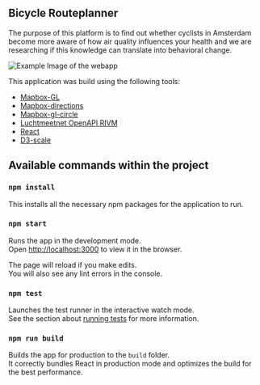 ## Bicycle Routeplanner

The purpose of this platform is to find out whether cyclists in Amsterdam become more aware of how air quality influences your health and we are researching if this knowledge can translate into behavioral change.  

![Example Image of the webapp](https://imgur.com/WL0P2rh)

This application was build using the following tools:
- [Mapbox-GL](https://github.com/mapbox/mapbox-gl-js)
- [Mapbox-directions](https://github.com/mapbox/mapbox-gl-directions/)
- [Mapbox-gl-circle](https://github.com/ryanhamley/mapbox-gl-circle)
- [Luchtmeetnet OpenAPI RIVM](https://api-docs.luchtmeetnet.nl/?version=latest)
- [React](https://github.com/facebook/react)
- [D3-scale](https://github.com/d3/d3-scale)


## Available commands within the project

### `npm install`

This installs all the necessary npm packages for the application to run. 

### `npm start`

Runs the app in the development mode.<br> Open [http://localhost:3000](http://localhost:3000) to view it in the browser.

The page will reload if you make edits.<br> You will also see any lint errors in the console.

### `npm test`

Launches the test runner in the interactive watch mode.<br> See the section about [running tests](https://facebook.github.io/create-react-app/docs/running-tests) for more information.

### `npm run build`

Builds the app for production to the `build` folder.<br> It correctly bundles React in production mode and optimizes the build for the best performance.
